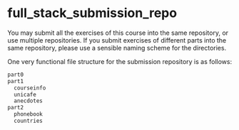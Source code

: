 # full_stack_submission_repo

You may submit all the exercises of this course into the same repository, or use multiple repositories. If you submit exercises of different parts into the same repository, please use a sensible naming scheme for the directories.

One very functional file structure for the submission repository is as follows:

```markdown
part0
part1
  courseinfo
  unicafe
  anecdotes
part2
  phonebook
  countries
```
